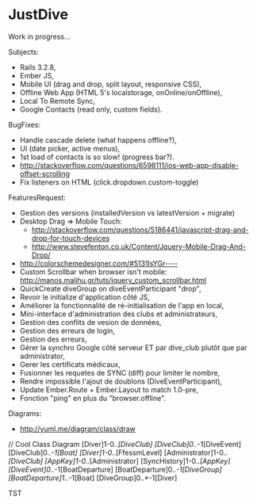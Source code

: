 JustDive
========

Work in progress...

Subjects:
- Rails 3.2.8,
- Ember JS,
- Mobile UI (drag and drop, split layout, responsive CSS),
- Offline Web App (HTML 5's localstorage, onOnline/onOffline),
- Local To Remote Sync,
- Google Contacts (read only, custom fields).

BugFixes:
- Handle cascade delete (what happens offline?),
- UI (date picker, active menus),
- 1st load of contacts is so slow! (progress bar?).
- http://stackoverflow.com/questions/6598111/ios-web-app-disable-offset-scrolling
- Fix listeners on HTML (click.dropdown.custom-toggle)

FeaturesRequest:
- Gestion des versions (installedVersion vs latestVersion + migrate)
- Desktop Drag => Mobile Touch:
	- http://stackoverflow.com/questions/5186441/javascript-drag-and-drop-for-touch-devices
	- http://www.stevefenton.co.uk/Content/Jquery-Mobile-Drag-And-Drop/
- http://colorschemedesigner.com/#5131IsYGr----
- Custom Scrollbar when browser isn't mobile: http://manos.malihu.gr/tuts/jquery_custom_scrollbar.html
- QuickCreate diveGroup on diveEventParticipant "drop",
- Revoir le initialize d'application côté JS,
- Améliorer la fonctionnalité de ré-initialisation de l'app en local,
- Mini-interface d'administration des clubs et administrateurs,
- Gestion des conflits de vesion de données,
- Gestion des erreurs de login,
- Gestion des erreurs,
- Gérer la synchro Google côté serveur ET par dive_club plutôt que par administrator,
- Gerer les certificats médicaux,
- Fusionner les requetes de SYNC (diff) pour limiter le nombre,
- Rendre impossible l'ajout de doublons (DiveEventParticipant),
- Update Ember.Route + Ember.Layout to match 1.0-pre,
- Fonction "ping" en plus du "browser.offline".

Diagrams:
- http://yuml.me/diagram/class/draw

// Cool Class Diagram
[Diver]1-0..*[DiveClub]
[DiveClub]0..*-1[DiveEvent]
[DiveClub]0..*-1[Boat]
[Diver]1-0..*[FfessmLevel]
[Administrator]1-0..*[DiveClub]
[AppKey]1-0..*[Administrator]
[SyncHistory]1-0..*[AppKey]
[DiveEvent]0..*-1[BoatDeparture]
[BoatDeparture]0..*-1[DiveGroup]
[BoatDeparture]1..*-1[Boat]
[DiveGroup]0..*-1[Diver]

TST